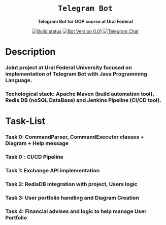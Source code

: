<div align="center">

  <h1><code>Telegram Bot</code></h1>
   <p>
    <strong>Telegram Bot for OOP course at Ural Federal</strong>
  </p>
  
  <p>
    <a href="https://buildkite.com/nearprotocol/rainbow-bridge"><img alt="Build status" src="https://i.mycdn.me/i?r=AzEPZsRbOZEKgBhR0XGMT1RkD1h3pxJ7qoMhlc-su4f2v6aKTM5SRkZCeTgDn6uOyic"/></a>
    <a href="https://github.com/near/rainbow-bridge"><img alt="Bot Version 0.01" src="https://gitlab.c3sl.ufpr.br/uploads/-/system/project/avatar/942/git_icon_01.png"></a>
    <a href="https://t.me/matmehurfu"><img alt="Telegram Chat" src="https://www.sknt.ru/i/gulp/oc_tg_2.png"></a>
  </p>
</div>


# Description
### Joint project at Ural Federal University focused on implementation of Telegram Bot with Java Programming Language.
### Techological stack: Apache Maven (build automation tool), Redis DB (noSQL DataBase) and Jenkins Pipeline (CI/CD tool).

  
# Task-List

### Task 0: CommandParser, CommandExecutor classes + Diagram + Help message
### Task 0\`: CI/CD Pipeline


### Task 1: Exchange API implementation
### Task 2: RedisDB integration with project, Users logic


### Task 3: User portfolio handling and Diagram Creation
### Task 4: Financial advises and logic to help manage User Portfolio
